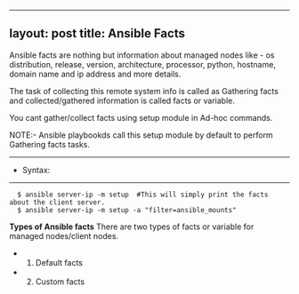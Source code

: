 ---
  layout: post
  title: Ansible Facts
 ---

  Ansible facts are nothing but information about managed nodes like - os distribution, release, version, architecture, processor, python, hostname, domain name and ip address and more details.

  The task of collecting this remote system info is called as Gathering facts and collected/gathered information is called facts or variable.

  You cant gather/collect facts using setup module in Ad-hoc commands.

  NOTE:- Ansible playbookds call this setup module by default to perform Gathering facts tasks.

 ---
  - Syntax:

  ---
      $ ansible server-ip -m setup  #This will simply print the facts about the client server.
      $ ansible server-ip -m setup -a "filter=ansible_mounts" 


 **Types of Ansible facts**
   There are two types of facts or variable for managed nodes/client nodes.
   - 1. Default facts
   - 2. Custom facts

   

